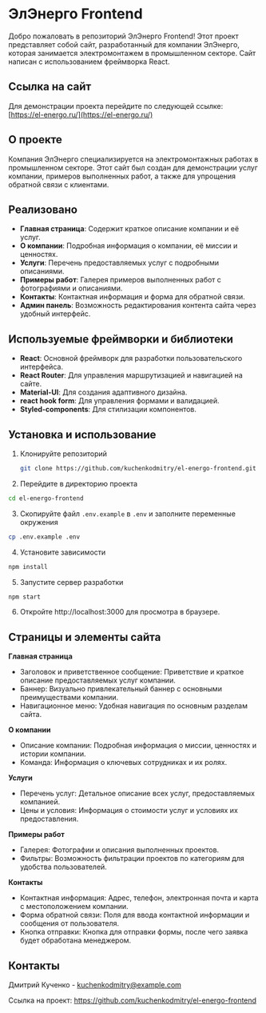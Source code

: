 # ЭлЭнерго Frontend

Добро пожаловать в репозиторий ЭлЭнерго Frontend! Этот проект представляет собой сайт, разработанный для компании ЭлЭнерго, которая занимается электромонтажем в промышленном секторе. Сайт написан с использованием фреймворка React.

## Ссылка на сайт

Для демонстрации проекта перейдите по следующей ссылке: [https://el-energo.ru/](https://el-energo.ru/)

## О проекте

Компания ЭлЭнерго специализируется на электромонтажных работах в промышленном секторе. Этот сайт был создан для демонстрации услуг компании, примеров выполненных работ, а также для упрощения обратной связи с клиентами.

## Реализовано

- **Главная страница**: Содержит краткое описание компании и её услуг.
- **О компании**: Подробная информация о компании, её миссии и ценностях.
- **Услуги**: Перечень предоставляемых услуг с подробными описаниями.
- **Примеры работ**: Галерея примеров выполненных работ с фотографиями и описаниями.
- **Контакты**: Контактная информация и форма для обратной связи.
- **Админ панель**: Возможность редактирования контента сайта через удобный интерфейс.

## Используемые фреймворки и библиотеки

- **React**: Основной фреймворк для разработки пользовательского интерфейса.
- **React Router**: Для управления маршрутизацией и навигацией на сайте.
- **Material-UI**: Для создания адаптивного дизайна.
- **react hook form**: Для управления формами и валидацией.
- **Styled-components**: Для стилизации компонентов.

## Установка и использование

1. Клонируйте репозиторий
   ```sh
   git clone https://github.com/kuchenkodmitry/el-energo-frontend.git
   ```
2. Перейдите в директорию проекта
```sh
cd el-energo-frontend
```

3. Скопируйте файл `.env.example` в `.env` и заполните переменные окружения
```sh
cp .env.example .env
```

4. Установите зависимости
```sh
npm install
```

5. Запустите сервер разработки
```sh
npm start
```

6. Откройте http://localhost:3000 для просмотра в браузере.

## Страницы и элементы сайта
**Главная страница**
- Заголовок и приветственное сообщение: Приветствие и краткое описание предоставляемых услуг компании.
- Баннер: Визуально привлекательный баннер с основными преимуществами компании.
- Навигационное меню: Удобная навигация по основным разделам сайта.
  
**О компании**
- Описание компании: Подробная информация о миссии, ценностях и истории компании.
- Команда: Информация о ключевых сотрудниках и их ролях.
  
**Услуги**
- Перечень услуг: Детальное описание всех услуг, предоставляемых компанией.
- Цены и условия: Информация о стоимости услуг и условиях их предоставления.
  
**Примеры работ**
- Галерея: Фотографии и описания выполненных проектов.
- Фильтры: Возможность фильтрации проектов по категориям для удобства пользователей.
  
**Контакты**
- Контактная информация: Адрес, телефон, электронная почта и карта с местоположением компании.
- Форма обратной связи: Поля для ввода контактной информации и сообщения от пользователя.
- Кнопка отправки: Кнопка для отправки формы, после чего заявка будет обработана менеджером.

## Контакты
Дмитрий Кученко - kuchenkodmitry@example.com

Ссылка на проект: https://github.com/kuchenkodmitry/el-energo-frontend
